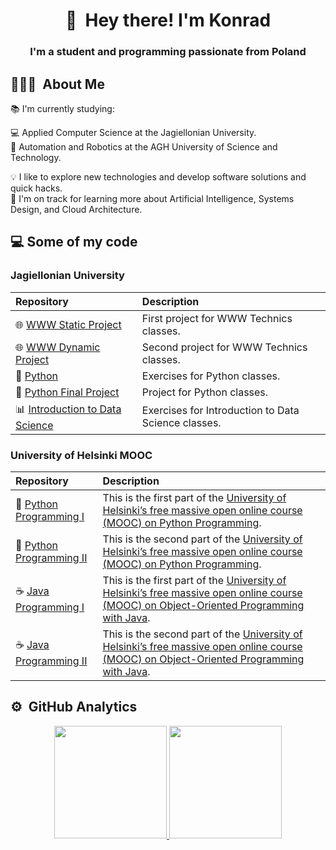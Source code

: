 <h1 align="center"> 👋 &nbsp;Hey there! I'm Konrad </h1>
<h3 align="center"> I'm a student and programming passionate from Poland </h3>

## 👨🏻‍💻 &nbsp;About Me
📚 I'm currently studying:

   💻 Applied Computer Science at the Jagiellonian University.\
   🦾 Automation and Robotics at the AGH University of Science and Technology.
          
💡 I like to explore new technologies and develop software solutions and quick hacks.\
🌱 I'm on track for learning more about Artificial Intelligence, Systems Design, and Cloud Architecture.

## 💻 Some of my code
### Jagiellonian University

|**Repository**|**Description**|
|:----------|:----|
| 🌐 [WWW Static Project](https://github.com/P4r1nc3/UJ_WWW_Static_Project) | First project for WWW Technics classes. |
| 🌐 [WWW Dynamic Project](https://github.com/P4r1nc3/UJ_WWW_Dynamic_Project) |  Second project for WWW Technics classes.|
| 🐍 [Python](https://github.com/P4r1nc3/UJ_Python) |  Exercises for Python classes. |
| 🐍 [Python Final Project](https://github.com/P4r1nc3/UJ_Python_Project) | Project for Python classes. |
| 📊 [Introduction to Data Science](https://github.com/P4r1nc3/UJ_Data_Science) | Exercises for Introduction to Data Science classes. |



### University of Helsinki MOOC

|**Repository**|**Description**|
|:----------|:----|
| 🐍 [Python Programming I](https://github.com/P4r1nc3/Python_Programming_MOOC_2022_I) | This is the first part of the [University of Helsinki’s free massive open online course (MOOC) on Python Programming](https://programming-22.mooc.fi). |
| 🐍 [Python Programming II](https://github.com/P4r1nc3/Python_Programming_MOOC_2022_II) | This is the second part of the [University of Helsinki’s free massive open online course (MOOC) on Python Programming](https://programming-22.mooc.fi). |
| ☕ [Java Programming I](https://github.com/P4r1nc3/Java_Programming_MOOC_I) | This is the first part of the [University of Helsinki’s free massive open online course (MOOC) on Object-Oriented Programming with Java](https://java-programming.mooc.fi/). |
| ☕ [Java Programming II](https://github.com/P4r1nc3/Java_Programming_MOOC_II) | This is the second part of the [University of Helsinki’s free massive open online course (MOOC) on Object-Oriented Programming with Java](https://java-programming.mooc.fi/). |

## ⚙️ &nbsp;GitHub Analytics
<p align="center">
<a href="https://github.com/P4r1nc3">
  <img height="180em" src="https://github-readme-stats-eight-theta.vercel.app/api?username=P4r1nc3&show_icons=true&theme=algolia&include_all_commits=true&count_private=true"/>
  <img height="180em" src="https://github-readme-stats-eight-theta.vercel.app/api/top-langs/?username=P4r1nc3&layout=compact&langs_count=8&theme=algolia"/>
</a>
</p>
